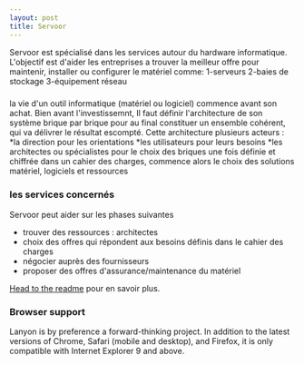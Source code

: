 ```yaml
---
layout: post
title: Servoor
---
```


Servoor est spécialisé dans les services autour du hardware informatique. L'objectif est d'aider les entreprises a trouver la meilleur offre pour maintenir, installer ou configurer  le matériel comme:
1-serveurs
2-baies de stockage
3-équipement réseau

### 

la vie d'un outil informatique (matériel ou logiciel) commence avant son achat. Bien avant l'investissemnt, Il faut définir l'architecture de son système brique par brique pour 
au final constituer un ensemble cohérent, qui va délivrer le résultat escompté. Cette architecture plusieurs acteurs :
*la direction pour les orientations 
*les utilisateurs pour leurs besoins
*les architectes ou spécialistes pour le choix des briques
une fois définie et chiffrée dans un cahier des charges, commence alors le choix des solutions matériel, logiciels et ressources

### les services concernés

Servoor peut aider sur les phases suivantes

* trouver des ressources : architectes
* choix des offres qui répondent aux besoins définis dans le cahier des charges
* négocier auprès des fournisseurs
* proposer des offres d'assurance/maintenance du matériel


[Head to the readme](https://servoor.com) pour en savoir plus.

### Browser support

Lanyon is by preference a forward-thinking project. In addition to the latest versions of Chrome, Safari (mobile and desktop), and Firefox, it is only compatible with Internet Explorer 9 and above.


